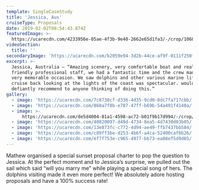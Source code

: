 ```yaml
---
template: SingleCaseStudy
title: 'Jessica, Aus'
cruiseType: Proposals
date: 2019-02-02T08:54:43.874Z
featuredImage: >-
  https://ucarecdn.com/4233956e-05ae-4f3b-9e40-2662e65d1fa3/-/crop/1068x1186/0,0/-/preview/
videoSection:
  title: ''
secondaryImage: 'https://ucarecdn.com/b2059e94-3d2b-44ce-af9f-0111f250fcc2/'
excerpt: >-
  Jessica, Australia – “Amazing scenery, very comfortable boat and really
  friendly professional staff, we had a fantastic time and the crew made it a
  very memorable occasion. We saw dolphins and other various marine life and the
  cruise back looking at the lights of the coast was spectacular. would
  defiantly recommend to anyone thinking of doing this.”
gallery:
  - image: 'https://ucarecdn.com/7c8738cf-d336-4d35-9cd0-8dc7fa717cbb/'
  - image: 'https://ucarecdn.com/868a7f0b-e787-47ff-b69b-54a491f4140a/'
  - image: >-
      https://ucarecdn.com/de5d4004-81a1-4598-ac72-b01f9b17d994/-/crop/1068x1170/0,168/-/preview/
  - image: 'https://ucarecdn.com/40820097-d49d-4734-8ea5-4d7430d03b05/'
  - image: 'https://ucarecdn.com/13e873fc-c772-4d94-ae49-ffb7437bb584/'
  - image: 'https://ucarecdn.com/c89ff3be-d253-4b6f-a4ca-52400caf6b26/'
  - image: 'https://ucarecdn.com/ef7f753e-c965-4977-bb73-ea08ef5d9d65/'
---
```

Mathew organised a special sunset proposal charter to pop the question to Jessica. At the perfect moment and to Jessica’s surprise, we pulled out the sail which said “will you marry me” while playing a special song of hers. The dolphins visiting made it even more perfect! We absolutely adore hosting proposals and have a 100% success rate!
